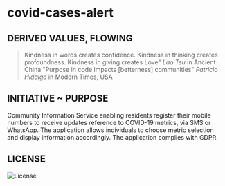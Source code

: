 # covid-cases-alert

## DERIVED VALUES, FLOWING

> Kindness in words creates confidence. Kindness in thinking creates profoundness. Kindness in giving creates Love" _Lao Tsu_ in Ancient China
"Purpose in code impacts [betterness] communities" *Patricio Hidalgo* in Modern Times, USA

## INITIATIVE ~ PURPOSE

Community Information Service enabling residents register their mobile numbers to receive updates reference to COVID-19 metrics, via SMS or WhatsApp. The application allows individuals to choose metric selection and display information accordingly. The application complies with GDPR.

## LICENSE

![License](https://img.shields.io/github/license/patriciom/covid-cases-alert?style=flat-square)
